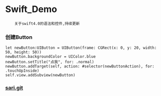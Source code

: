 # Swift_Demo

```
    关于swift4.0的语法和控件,持续更新
```
### 创建Button
```
let newButton:UIButton = UIButton(frame: CGRect(x: 0, y: 20, width: 50, height: 50))
newButton.backgroundColor = UIColor.blue
newButton.setTitle("点我", for: .normal)
newButton.addTarget(self, action: #selector(newButtonAction), for: .touchUpInside)
self.view.addSubview(newButton)
```
### [sari.git](https://github.com/lixueyuan)
